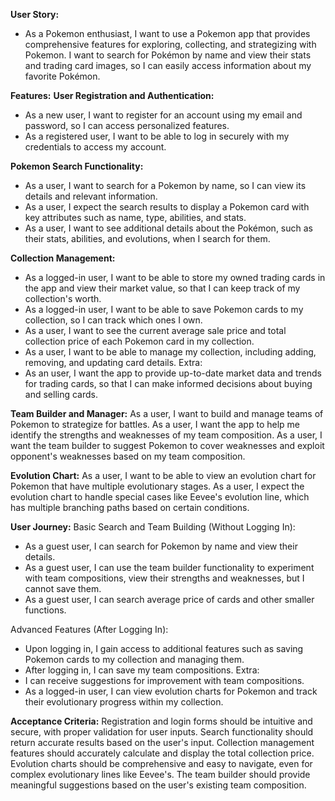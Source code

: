 **User Story:**
- As a Pokemon enthusiast, I want to use a Pokemon app that provides comprehensive features for exploring, collecting, and strategizing with Pokemon. I want to search for Pokémon by name and view their stats and trading card images, so I can easily access information about my favorite Pokémon.

**Features:**
**User Registration and Authentication:**
- As a new user, I want to register for an account using my email and password, so I can access personalized features.
- As a registered user, I want to be able to log in securely with my credentials to access my account.

**Pokemon Search Functionality:**
- As a user, I want to search for a Pokemon by name, so I can view its details and relevant information.
- As a user, I expect the search results to display a Pokemon card with key attributes such as name, type, abilities, and stats.
- As a user, I want to see additional details about the Pokémon, such as their stats, abilities, and evolutions, when I search for them.

**Collection Management:**
- As a logged-in user, I want to be able to store my owned trading cards in the app and view their market value, so that I can keep track of my collection's worth.
- As a logged-in user, I want to be able to save Pokemon cards to my collection, so I can track which ones I own.
- As a user, I want to see the current average sale price and total collection price of each Pokemon card in my collection.
- As a user, I want to be able to manage my collection, including adding, removing, and updating card details.
Extra:
- As an user, I want the app to provide up-to-date market data and trends for trading cards, so that I can make informed decisions about buying and selling cards.
 
**Team Builder and Manager:**
As a user, I want to build and manage teams of Pokemon to strategize for battles.
As a user, I want the app to help me identify the strengths and weaknesses of my team composition.
As a user, I want the team builder to suggest Pokemon to cover weaknesses and exploit opponent's weaknesses based on my team composition.

**Evolution Chart:**
As a user, I want to be able to view an evolution chart for Pokemon that have multiple evolutionary stages.
As a user, I expect the evolution chart to handle special cases like Eevee's evolution line, which has multiple branching paths based on certain conditions.

**User Journey:**
Basic Search and Team Building (Without Logging In):
- As a guest user, I can search for Pokemon by name and view their details.
- As a guest user, I can use the team builder functionality to experiment with team compositions, view their strengths and weaknesses, but I cannot save them.
- As a guest user, I can search average price of cards and other smaller functions.

Advanced Features (After Logging In):
- Upon logging in, I gain access to additional features such as saving Pokemon cards to my collection and managing them.
- After logging in, I can save my team compositions.
Extra:
- I can receive suggestions for improvement with team compositions.
- As a logged-in user, I can view evolution charts for Pokemon and track their evolutionary progress within my collection.

**Acceptance Criteria:**
Registration and login forms should be intuitive and secure, with proper validation for user inputs.
Search functionality should return accurate results based on the user's input.
Collection management features should accurately calculate and display the total collection price.
Evolution charts should be comprehensive and easy to navigate, even for complex evolutionary lines like Eevee's.
The team builder should provide meaningful suggestions based on the user's existing team composition.